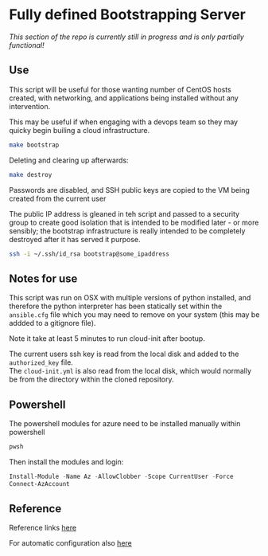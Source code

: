 # Fully defined Bootstrapping Server

*This section of the repo is currently still in progress and is only partially functional!*

## Use

This script will be useful for those wanting number of CentOS hosts created, with networking, and
applications being installed without any intervention.

This may be useful if when engaging with a devops team so they may quicky begin builing a
cloud infrastructure.

```bash
make bootstrap
```

Deleting and clearing up afterwards:

```bash
make destroy
```

Passwords are disabled, and SSH public keys are copied to the VM being created from the
current user

The public IP address is gleaned in teh script and passed to a security group to create
good isolation that is intended to be modified later - or more sensibly; the bootstrap
infrastructure is really intended to be completely destroyed after it has served it purpose.

```bash
ssh -i ~/.ssh/id_rsa bootstrap@some_ipaddress
```

## Notes for use

This script was run on OSX with multiple versions of python installed, and therefore the python
interpreter has been statically set within the ```ansible.cfg``` file which you may need to
remove on your system (this may be addded to a gitignore file).

Note it take at least 5 minutes to run cloud-init after bootup.

The current users ssh key is read from the local disk and added to the ```authorized_key``` file.  
The ```cloud-init.yml``` is also read from the local disk, which would normally be from the directory
within the cloned repository.

## Powershell

The powershell modules for azure need to be installed manually within powershell

```bash
pwsh
```

Then install the modules and login:

```powershell
Install-Module -Name Az -AllowClobber -Scope CurrentUser -Force
Connect-AzAccount
```

## Reference

Reference links [here](https://docs.microsoft.com/en-gb/azure/virtual-machines/linux/using-cloud-init)

For automatic configuration also [here](https://docs.microsoft.com/en-gb/azure/virtual-machines/linux/tutorial-automate-vm-deployment)
